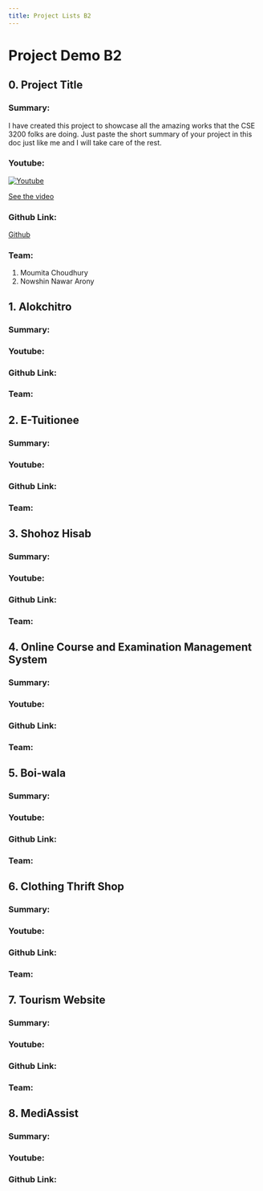 ```yaml
---
title: Project Lists B2
---
```


# Project Demo B2

##  0. Project Title
### Summary:
[comment]: <> (Write short summary here)
I have created this project to showcase all the amazing works that the CSE 3200 folks are doing. Just paste the short summary of your project in this doc just like me and I will take care of the rest.

### Youtube:
[comment]: <> (Provide the youtube video link)

[![Youtube](https://img.youtube.com/vi/GhQdlIFylQ8/0.jpg)](https://www.youtube.com/watch?v=GhQdlIFylQ8)

[See the video](https://www.youtube.com/watch?v=GhQdlIFylQ8)

### Github Link: 
[comment]: <> (Provide the youtube video link if any. The github link is optional)
[Github](https://github.com/CSE3200-Spring2020/CSE3200-Spring2020.github.io)

### Team:
1. Moumita Choudhury
2. Nowshin Nawar Arony



##  1. Alokchitro
### Summary:
[comment]: <> (Write short summary here)


### Youtube:
[comment]: <> (Provide the youtube video link)


### Github Link: 
[comment]: <> (Provide the youtube video link if any. The github link is optional)



### Team:
[comment]: <> (Provide team memebers name here)



##  2. E-Tuitionee
### Summary:
[comment]: <> (Write short summary here)


### Youtube:
[comment]: <> (Provide the youtube video link)


### Github Link: 
[comment]: <> (Provide the youtube video link if any. The github link is optional)




### Team:
[comment]: <> (Provide team memebers name here)



##  3. Shohoz Hisab
### Summary:
[comment]: <> (Write short summary here)


### Youtube:
[comment]: <> (Provide the youtube video link)


### Github Link: 
[comment]: <> (Provide the youtube video link if any. The github link is optional)


### Team:
[comment]: <> (Provide team memebers name here)



##  4. Online Course and Examination Management System
### Summary:
[comment]: <> (Write short summary here)


### Youtube:
[comment]: <> (Provide the youtube video link)


### Github Link: 
[comment]: <> (Provide the youtube video link if any. The github link is optional)


### Team:
[comment]: <> (Provide team memebers name here)



##  5. Boi-wala
### Summary:
[comment]: <> (Write short summary here)


### Youtube:
[comment]: <> (Provide the youtube video link)


### Github Link: 
[comment]: <> (Provide the youtube video link if any. The github link is optional)


### Team:
[comment]: <> (Provide team memebers name here)



##  6. Clothing Thrift Shop
### Summary:
[comment]: <> (Write short summary here)


### Youtube:
[comment]: <> (Provide the youtube video link)


### Github Link: 
[comment]: <> (Provide the youtube video link if any. The github link is optional)


### Team:
[comment]: <> (Provide team memebers name here)




##  7. Tourism Website
### Summary:
[comment]: <> (Write short summary here)


### Youtube:
[comment]: <> (Provide the youtube video link)


### Github Link: 
[comment]: <> (Provide the youtube video link if any. The github link is optional)


### Team:
[comment]: <> (Provide team memebers name here)



##  8. MediAssist
### Summary:
[comment]: <> (Write short summary here)


### Youtube:
[comment]: <> (Provide the youtube video link)


### Github Link: 
[comment]: <> (Provide the youtube video link if any. The github link is optional)
